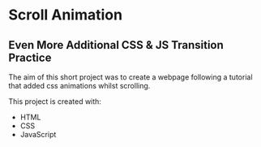 # Scroll Animation
## Even More Additional CSS & JS Transition Practice

The aim of this short project was to create a webpage following a tutorial that added css animations whilst scrolling.

This project is created with:
- HTML
- CSS
- JavaScript

